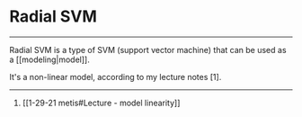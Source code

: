 # Radial SVM
---
Radial SVM is a type of SVM (support vector machine) that can be used as a [[modeling|model]]. 

It's a non-linear model, according to my lecture notes [1]. 

---
1. [[1-29-21 metis#Lecture - model linearity]]